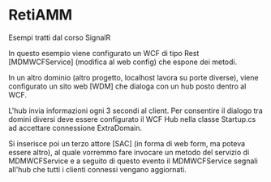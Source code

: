 # RetiAMM
Esempi tratti dal corso SignalR

In questo esempio viene configurato un WCF di tipo Rest [MDMWCFService] (modifica al web config) che espone dei metodi.

In un altro dominio (altro progetto, localhost lavora su porte diverse), viene
configurato un sito web [WDM] che dialoga con un hub posto dentro al WCF.

L'hub invia informazioni ogni 3 secondi al client.
Per consentire il dialogo tra domini diversi deve essere configurato il WCF Hub nella classe
Startup.cs ad accettare connessione ExtraDomain.

Si inserisce poi un terzo attore [SAC] (in forma di web form, ma poteva essere altro), al quale vorremmo fare invocare un 
metodo del servizio di MDMWCFService e a seguito di questo evento il MDMWCFService segnali all'hub che tutti i clienti 
connessi vengano aggiornati.
